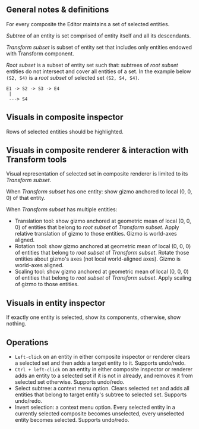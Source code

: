 ## General notes & definitions

For every composite the Editor maintains a set of selected entities.

*Subtree* of an entity is set comprised of entity itself and all its descendants.

*Transform subset* is subset of entity set that includes only entities endowed with Transform component.

*Root subset* is a subset of entity set such that: subtrees of *root subset* entities do not intersect and cover all entities of a set. In the example below `(S2, S4)` is a *root subset* of selected set `(S2, S4, S4)`.

```
E1 -> S2 -> S3 -> E4
 |
 ---> S4
```

## Visuals in composite inspector

Rows of selected entities should be highlighted.

## Visuals in composite renderer & interaction with Transform tools

Visual representation of selected set in composite renderer is limited to its *Transform subset*.

When *Transform subset* has one entity: show gizmo anchored to local (0, 0, 0) of that entity.

When *Transform subset* has multiple entities:

* Translation tool: show gizmo anchored at geometric mean of local (0, 0, 0) of entities that belong to *root subset* of *Transform subset*. Apply relative translation of gizmo to those entities. Gizmo is world-axes aligned.
* Rotation tool: show gizmo anchored at geometric mean of local (0, 0, 0) of entities that belong to *root subset* of *Transform subset*. Rotate those entities about gizmo's axes (not local world-aligned axes). Gizmo is world-axes aligned.
* Scaling tool: show gizmo anchored at geometric mean of local (0, 0, 0) of entities that belong to *root subset* of *Transform subset*. Apply scaling of gizmo to those entities.

## Visuals in entity inspector

If exactly one entity is selected, show its components, otherwise, show nothing.

## Operations

* `Left-click` on an entity in either composite inspector or renderer clears a selected set and then adds a target entity to it. Supports undo/redo.
* `Ctrl + left-click` on an entity in either composite inspector or renderer adds an entity to a selected set if it is not in already, and removes it from selected set otherwise. Supports undo/redo.
* Select subtree: a context menu option. Clears selected set and adds all entities that belong to target entity's subtree to selected set. Supports undo/redo.
* Invert selection: a context menu option. Every selected entity in a currently selected composite becomes unselected, every unselected entity becomes selected. Supports undo/redo.
